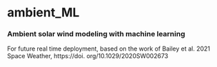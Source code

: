 # ambient_ML


### Ambient solar wind modeling with machine learning

For future real time deployment, based on the work of Bailey et al. 2021 Space Weather, 
https://doi. org/10.1029/2020SW002673
